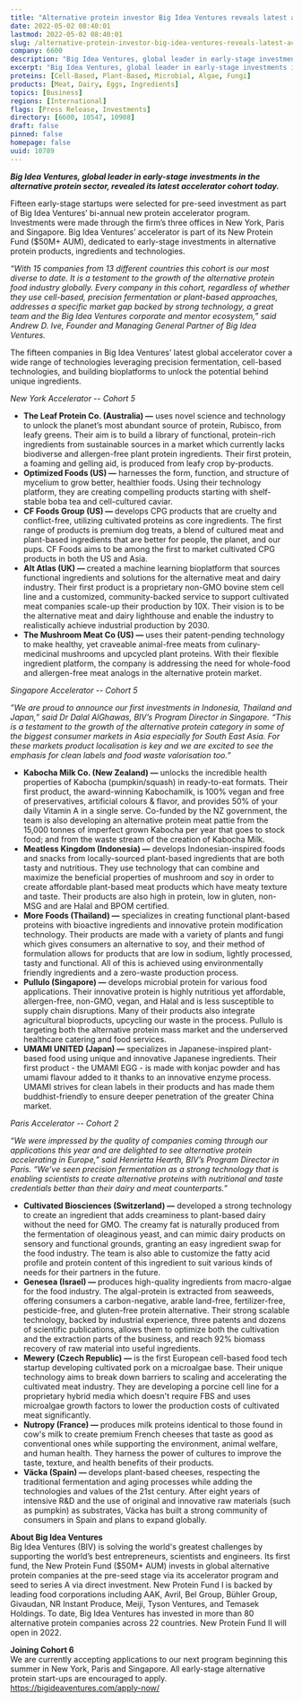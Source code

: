 ```yaml
---
title: "Alternative protein investor Big Idea Ventures reveals latest accelerator cohort"
date: 2022-05-02 08:40:01
lastmod: 2022-05-02 08:40:01
slug: /alternative-protein-investor-big-idea-ventures-reveals-latest-accelerator-cohort
company: 6600
description: "Big Idea Ventures, global leader in early-stage investments in the alternative protein sector, revealed its latest accelerator cohort today."
excerpt: "Big Idea Ventures, global leader in early-stage investments in the alternative protein sector, revealed its latest accelerator cohort today."
proteins: [Cell-Based, Plant-Based, Microbial, Algae, Fungi]
products: [Meat, Dairy, Eggs, Ingredients]
topics: [Business]
regions: [International]
flags: [Press Release, Investments]
directory: [6600, 10547, 10908]
draft: false
pinned: false
homepage: false
uuid: 10789
---
```

<p><em><strong>Big Idea Ventures, global leader in early-stage investments in the alternative protein sector, revealed its latest accelerator cohort today.</strong></em></p>
<p>Fifteen early-stage startups were selected for pre-seed investment as part of Big Idea Ventures’ bi-annual new protein accelerator program. Investments were made through the firm’s three offices in New York, Paris and Singapore. Big Idea Ventures’ accelerator is part of its New Protein Fund ($50M+ AUM), dedicated to early-stage investments in alternative protein products, ingredients and technologies.</p>
<p><em>“With 15 companies from 13 different countries this cohort is our most diverse to date. It is a testament to the growth of the alternative protein food industry globally. Every company in this cohort, regardless of whether they use cell-based, precision fermentation or plant-based approaches, addresses a specific market gap backed by strong technology, a great team and the Big Idea Ventures corporate and mentor ecosystem,” said Andrew D. Ive, Founder and Managing General Partner of Big Idea Ventures.</em></p>
<p>The fifteen companies in Big Idea Ventures’ latest global accelerator cover a wide range of technologies leveraging precision fermentation, cell-based technologies, and building bioplatforms to unlock the potential behind unique ingredients.</p>
<p><em>New York Accelerator -- Cohort 5</em></p>
<ul>
<li><strong>The Leaf Protein Co. (Australia) —</strong> uses novel science and technology to unlock the planet’s most abundant source of protein, Rubisco, from leafy greens. Their aim is to build a library of functional, protein-rich ingredients from sustainable sources in a market which currently lacks biodiverse and allergen-free plant protein ingredients. Their first protein, a foaming and gelling aid, is produced from leafy crop by-products.</li>
<li><strong>Optimized Foods (US) —</strong> harnesses the form, function, and structure of mycelium to grow better, healthier foods. Using their technology platform, they are creating compelling products starting with shelf-stable boba tea and cell-cultured caviar.</li>
<li><strong>CF Foods Group (US) — </strong>develops CPG products that are cruelty and conflict-free, utilizing cultivated proteins as core ingredients. The first range of products is premium dog treats, a blend of cultured meat and plant-based ingredients that are better for people, the planet, and our pups. CF Foods aims to be among the first to market cultivated CPG products in both the US and Asia.</li>
<li><strong>Alt Atlas (UK) — </strong>created a machine learning bioplatform that sources functional ingredients and solutions for the alternative meat and dairy industry. Their first product is a proprietary non-GMO bovine stem cell line and a customized, community-backed service to support cultivated meat companies scale-up their production by 10X. Their vision is to be the alternative meat and dairy lighthouse and enable the industry to realistically achieve industrial production by 2030.</li>
<li><strong>The Mushroom Meat Co (US) — </strong>uses their patent-pending technology to make healthy, yet craveable animal-free meats from culinary-medicinal mushrooms and upcycled plant proteins. With their flexible ingredient platform, the company is addressing the need for whole-food and allergen-free meat analogs in the alternative protein market.</li>
</ul>
<p><em>Singapore Accelerator -- Cohort 5</em></p>
<p><em>”We are proud to announce our first investments in Indonesia, Thailand and Japan,” said Dr Dalal AlGhawas, BIV’s Program Director in Singapore. “This is a testament to the growth of the alternative protein category in some of the biggest consumer markets in Asia especially for South East Asia. For these markets product localisation is key and we are excited to see the emphasis for clean labels and food waste valorisation too.”</em></p>
<ul>
<li><strong>Kabocha Milk Co. (New Zealand) —</strong> unlocks the incredible health properties of Kabocha (pumpkin/squash) in ready-to-eat formats. Their first product, the award-winning Kabochamilk, is 100% vegan and free of preservatives, artificial colours & flavor, and provides 50% of your daily Vitamin A in a single serve. Co-funded by the NZ government, the team is also developing an alternative protein meat pattie from the 15,000 tonnes of imperfect grown Kabocha per year that goes to stock food; and from the waste stream of the creation of Kabocha Milk.</li>
<li><strong>Meatless Kingdom (Indonesia) —</strong> develops Indonesian-inspired foods and snacks from locally-sourced plant-based ingredients that are both tasty and nutritious. They use technology that can combine and maximize the beneficial properties of mushroom and soy in order to create affordable plant-based meat products which have meaty texture and taste. Their products are also high in protein, low in gluten, non-MSG and are Halal and BPOM certified.</li>
<li><strong>More Foods (Thailand) —</strong> specializes in creating functional plant-based proteins with bioactive ingredients and innovative protein modification technology. Their products are made with a variety of plants and fungi which gives consumers an alternative to soy, and their method of formulation allows for products that are low in sodium, lightly processed, tasty and functional. All of this is achieved using environmentally friendly ingredients and a zero-waste production process.</li>
<li><strong>Pullulo (Singapore) —</strong> develops microbial protein for various food applications. Their innovative protein is highly nutritious yet affordable, allergen-free, non-GMO, vegan, and Halal and is less susceptible to supply chain disruptions. Many of their products also integrate agricultural bioproducts, upcycling our waste in the process. Pullulo is targeting both the alternative protein mass market and the underserved healthcare catering and food services.</li>
<li><strong>UMAMI UNITED (Japan) —</strong> specializes in Japanese-inspired plant-based food using unique and innovative Japanese ingredients. Their first product - the UMAMI EGG - is made with konjac powder and has umami flavour added to it thanks to an innovative enzyme process. UMAMI strives for clean labels in their products and has made them buddhist-friendly to ensure deeper penetration of the greater China market.</li>
</ul>
<p><em>Paris Accelerator -- Cohort 2</em></p>
<p><em>“We were impressed by the quality of companies coming through our applications this year and are delighted to see alternative protein accelerating in Europe,” said Henrietta Hearth, BIV’s Program Director in Paris. “We’ve seen precision fermentation as a strong technology that is enabling scientists to create alternative proteins with nutritional and taste credentials better than their dairy and meat counterparts.”</em></p>
<ul>
<li><strong>Cultivated Biosciences (Switzerland) —</strong> developed a strong technology to create an ingredient that adds creaminess to plant-based dairy without the need for GMO. The creamy fat is naturally produced from the fermentation of oleaginous yeast, and can mimic dairy products on sensory and functional grounds, granting an easy ingredient swap for the food industry. The team is also able to customize the fatty acid profile and protein content of this ingredient to suit various kinds of needs for their partners in the future.</li>
<li><strong>Genesea (Israel) — </strong>produces high-quality ingredients from macro-algae for the food industry. The algal-protein is extracted from seaweeds, offering consumers a carbon-negative, arable land-free, fertilizer-free, pesticide-free, and gluten-free protein alternative. Their strong scalable technology, backed by industrial experience, three patents and dozens of scientific publications, allows them to optimize both the cultivation and the extraction parts of the business, and reach 92% biomass recovery of raw material into useful ingredients.</li>
<li><strong>Mewery (Czech Republic) —</strong> is the first European cell-based food tech startup developing cultivated pork on a microalgae base. Their unique technology aims to break down barriers to scaling and accelerating the cultivated meat industry. They are developing a porcine cell line for a proprietary hybrid media which doesn't require FBS and uses microalgae growth factors to lower the production costs of cultivated meat significantly.</li>
<li><strong>Nutropy (France) — </strong>produces milk proteins identical to those found in cow's milk to create premium French cheeses that taste as good as conventional ones while supporting the environment, animal welfare, and human health. They harness the power of cultures to improve the taste, texture, and health benefits of their products.</li>
<li><strong>Väcka (Spain) — </strong>develops plant-based cheeses, respecting the traditional fermentation and aging processes while adding the technologies and values of the 21st century. After eight years of intensive R&D and the use of original and innovative raw materials (such as pumpkin) as substrates, Väcka has built a strong community of consumers in Spain and plans to expand globally.</li>
</ul>
<p><strong>About Big Idea Ventures</strong><br />
Big Idea Ventures (BIV) is solving the world's greatest challenges by supporting the world’s best entrepreneurs, scientists and engineers. Its first fund, the New Protein Fund ($50M+ AUM) invests in global alternative protein companies at the pre-seed stage via its accelerator program and seed to series A via direct investment. New Protein Fund I is backed by leading food corporations including AAK, Avril, Bel Group, Bühler Group, Givaudan, NR Instant Produce, Meiji, Tyson Ventures, and Temasek Holdings. To date, Big Idea Ventures has invested in more than 80 alternative protein companies across 22 countries. New Protein Fund II will open in 2022.</p>
<p><strong>Joining Cohort 6</strong><br />
We are currently accepting applications to our next program beginning this summer in New York, Paris and Singapore. All early-stage alternative protein start-ups are encouraged to apply. <a href="https://bigideaventures.com/apply-now/">https://bigideaventures.com/apply-now/</a></p>
